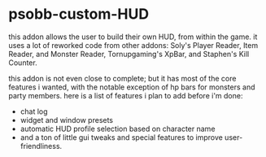 # psobb-custom-HUD

this addon allows the user to build their own HUD, from within the game. it uses a lot of reworked code from other addons: Soly's Player Reader, Item Reader, and Monster Reader, Tornupgaming's XpBar, and Staphen's Kill Counter.

this addon is not even close to complete; but it has most of the core features i wanted, with the notable exception of hp bars for monsters and party members. here is a list of features i plan to add before i'm done:

* chat log
* widget and window presets
* automatic HUD profile selection based on character name
* and a ton of little gui tweaks and special features to improve user-friendliness.
